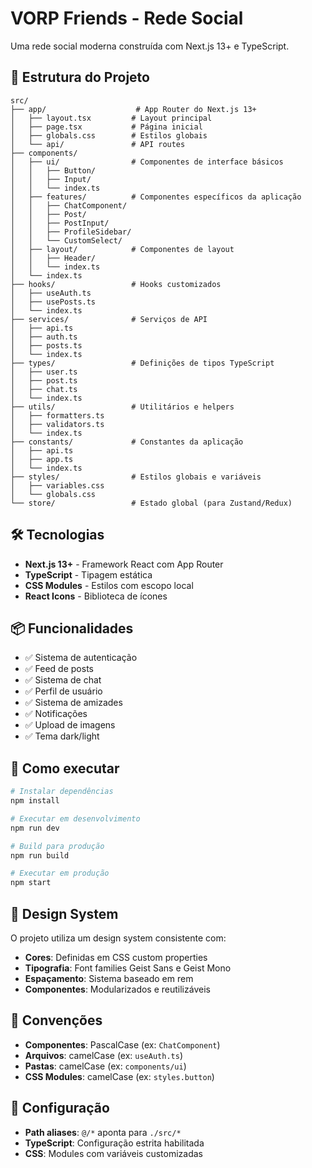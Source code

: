 # VORP Friends - Rede Social

Uma rede social moderna construída com Next.js 13+ e TypeScript.

## 🚀 Estrutura do Projeto

```
src/
├── app/                    # App Router do Next.js 13+
│   ├── layout.tsx         # Layout principal
│   ├── page.tsx           # Página inicial
│   ├── globals.css        # Estilos globais
│   └── api/               # API routes
├── components/
│   ├── ui/                # Componentes de interface básicos
│   │   ├── Button/
│   │   ├── Input/
│   │   └── index.ts
│   ├── features/          # Componentes específicos da aplicação
│   │   ├── ChatComponent/
│   │   ├── Post/
│   │   ├── PostInput/
│   │   ├── ProfileSidebar/
│   │   └── CustomSelect/
│   ├── layout/            # Componentes de layout
│   │   ├── Header/
│   │   └── index.ts
│   └── index.ts
├── hooks/                 # Hooks customizados
│   ├── useAuth.ts
│   ├── usePosts.ts
│   └── index.ts
├── services/              # Serviços de API
│   ├── api.ts
│   ├── auth.ts
│   ├── posts.ts
│   └── index.ts
├── types/                 # Definições de tipos TypeScript
│   ├── user.ts
│   ├── post.ts
│   ├── chat.ts
│   └── index.ts
├── utils/                 # Utilitários e helpers
│   ├── formatters.ts
│   ├── validators.ts
│   └── index.ts
├── constants/             # Constantes da aplicação
│   ├── api.ts
│   ├── app.ts
│   └── index.ts
├── styles/                # Estilos globais e variáveis
│   ├── variables.css
│   └── globals.css
└── store/                 # Estado global (para Zustand/Redux)
```

## 🛠️ Tecnologias

- **Next.js 13+** - Framework React com App Router
- **TypeScript** - Tipagem estática
- **CSS Modules** - Estilos com escopo local
- **React Icons** - Biblioteca de ícones

## 📦 Funcionalidades

- ✅ Sistema de autenticação
- ✅ Feed de posts
- ✅ Sistema de chat
- ✅ Perfil de usuário
- ✅ Sistema de amizades
- ✅ Notificações
- ✅ Upload de imagens
- ✅ Tema dark/light

## 🚀 Como executar

```bash
# Instalar dependências
npm install

# Executar em desenvolvimento
npm run dev

# Build para produção
npm run build

# Executar em produção
npm start
```

## 🎨 Design System

O projeto utiliza um design system consistente com:

- **Cores**: Definidas em CSS custom properties
- **Tipografia**: Font families Geist Sans e Geist Mono
- **Espaçamento**: Sistema baseado em rem
- **Componentes**: Modularizados e reutilizáveis

## 📁 Convenções

- **Componentes**: PascalCase (ex: `ChatComponent`)
- **Arquivos**: camelCase (ex: `useAuth.ts`)
- **Pastas**: camelCase (ex: `components/ui`)
- **CSS Modules**: camelCase (ex: `styles.button`)

## 🔧 Configuração

- **Path aliases**: `@/*` aponta para `./src/*`
- **TypeScript**: Configuração estrita habilitada
- **CSS**: Modules com variáveis customizadas
